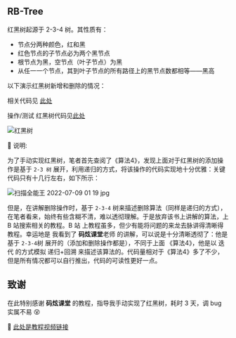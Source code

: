 ## RB-Tree
红黑树起源于 2-3-4 树。其性质有：
- 节点分两种颜色，红和黑
- 红色节点的子节点必为两个黑节点
- 根节点为黑，空节点（叶子节点）为黑
- 从任一一个节点，其到叶子节点的所有路径上的黑节点数都相等——黑高

以下演示红黑树新增和删除的情况：

相关代码见 [此处](./src/RBTree.java)

操作/测试 红黑树代码见[此处](./src/RBTreeOpt.java)

![红黑树](https://user-images.githubusercontent.com/59677595/178038333-b20e307b-c99e-49b5-9df9-97fa1cd79edc.jpg)



📓 说明:

为了手动实现红黑树，笔者首先查阅了《算法4》，发现上面对于红黑树的添加操作是基于 `2-3 树` 展开，利用递归的方式，将该操作的代码实现地十分优雅：关键代码只有十几行左右，如下所示：

![扫描全能王 2022-07-09 01 19 jpg](https://user-images.githubusercontent.com/59677595/178040462-76d5a00a-9918-45f3-8858-754ef3e1b8e2.jpg)

但是，在讲解删除操作时，基于 `2-3-4` 树来描述删除算法（同样是递归的方式），在笔者看来，始终有些含糊不清，难以透彻理解。于是放弃该书上讲解的算法，上 B 站搜索相关的教程。B 站
上教程虽多，但少有能将问题的来龙去脉讲得清晰得教程。幸运地是 我看到了 **码炫课堂**老师 的讲解，可以说是十分清晰透彻了：他是基于 `2-3-4`树 展开的（添加和删除操作都是），不同于上面 《算法4》，他是以 迭代 的方式模拟 递归+回溯 来描述该算法的。代码量相对于《算法4》多了不少，但是所有情况都可以自行推出，代码的可读性更好一点。


## 致谢
在此特别感谢 **码炫课堂** 的教程，指导我手动实现了红黑树，耗时 3 天，调 bug 实属不易 😵

🔗 [此处是教程视频链接](https://www.bilibili.com/video/BV135411h7wJ?p=1)


